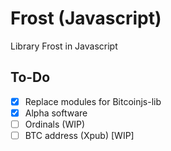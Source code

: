 # Frost (Javascript)

Library Frost in Javascript

## To-Do

- [x] Replace modules for Bitcoinjs-lib
- [x] Alpha software
- [ ] Ordinals (WIP)
- [ ] BTC address (Xpub) [WIP]
